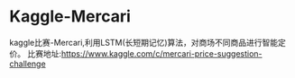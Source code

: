 # Kaggle-Mercari
kaggle比赛-Mercari,利用LSTM(长短期记忆)算法，对商场不同商品进行智能定价。
比赛地址:https://www.kaggle.com/c/mercari-price-suggestion-challenge